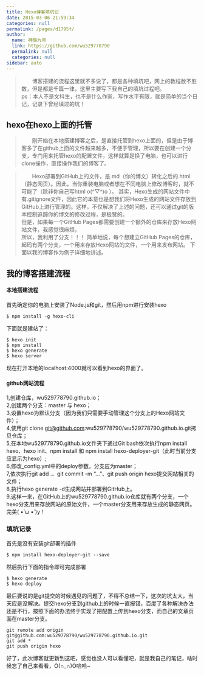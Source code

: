 ```yaml
---
title: Hexo博客填坑记
date: 2015-03-06 21:59:34
categories: null
permalink: /pages/d1795f/
author: 
  name: 神族九帝
  link: https://github.com/wu529778790
  permalink: null
  categories: null
sidebar: auto
---
```

>　　博客搭建的流程这里就不多说了，都是各种填坑吧，网上的教程数不胜数，但是都是千篇一律，这里主要写下我自己的填坑过程吧。  
ps：本人不是文科生，也不是什么作家，写作水平有限，就是简单的当个日记，记录下曾经填过的坑！
<!-- more -->


## hexo在hexo上面的托管
>　　刚开始在本地搭建博客之后，是直接托管到hexo上面的，但是由于博客多了在github上面的文件越来越多，不便于管理，所以要在创建一个分支，专门用来托管hexo的配置文件，这样就算是换了电脑，也可以进行clone操作，直接操作我们的博客了。  

>　　Hexo部署到GitHub上的文件，是.md（你的博文）转化之后的.html（静态网页）。因此，当你重装电脑或者想在不同电脑上修改博客时，就不可能了（除非你自己写html o(^▽^)o ）。
其实，Hexo生成的网站文件中有.gitignore文件，因此它的本意也是想我们将Hexo生成的网站文件存放到GitHub上进行管理的。这样，不仅解决了上述的问题，还可以通过git的版本控制追踪你的博文的修改过程，是极赞的。　　　　　  
但是，如果每一个GitHub Pages都需要创建一个额外的仓库来存放Hexo网站文件，我感觉很麻烦。  
所以，我利用了分支！！！
简单地说，每个想建立GitHub Pages的仓库，起码有两个分支，一个用来存放Hexo网站的文件，一个用来发布网站。
下面以我的博客作为例子详细地讲述。


## 我的博客搭建流程
#### 本地搭建流程
首先确定你的电脑上安装了Node.js和git，然后用npm进行安装hexo

	$ npm install -g hexo-cli

下面就是建站了：

	$ hexo init
	$ npm install
	$ hexo generate
	$ hexo server

现在打开本地的localhost:4000就可以看到hexo的界面了。
####  github网站流程 
1,创建仓库，wu529778790.github.io；  
2,创建两个分支：master 与 hexo；  
3,设置hexo为默认分支（因为我们只需要手动管理这个分支上的Hexo网站文件）；  
4,使用git clone git@github.com:wu529778790/wu529778790.github.io.git拷贝仓库；  
5,在本地wu529778790.github.io文件夹下通过Git bash依次执行npm install hexo、hexo init、npm install 和 npm install hexo-deployer-git（此时当前分支应显示为hexo）;  
6,修改_config.yml中的deploy参数，分支应为master；  
7,依次执行git add .、git commit -m “…”、git push origin hexo提交网站相关的文件；  
8,执行hexo generate -d生成网站并部署到GitHub上。  
9,这样一来，在GitHub上的wu529778790.github.io仓库就有两个分支，一个hexo分支用来存放网站的原始文件，一个master分支用来存放生成的静态网页。完美( •̀ ω •́ )y！
###  填坑记录
首先是没有安装git部署的插件

	$ npm install hexo-deployer-git --save
然后执行下面的指令即可完成部署

	$ hexo generate
	$ hexo deploy
最后要说的是git提交的时候遇见的问题了，不得不总结一下，这次的坑太大，当天应是没解决。提交hexo分支到github上的时候一直报错，百度了各种解决办法还是不行，按照下面的办法终于实现了把配置上传到hexo分支，而自己的文章页面在master分支。

	git remote add origin git@github.com:wu529778790/wu529778790.github.io.git
	git add *
	git push origin hexo

好了，此次博客就更新到这吧，感觉也没人可以看懂吧，就是我自己的笔记，啥时候忘了自己来看看，O(∩_∩)O哈哈~





